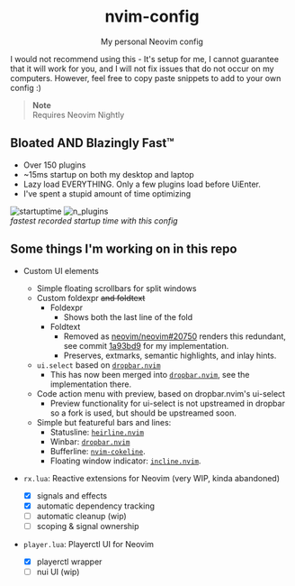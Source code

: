 <div align="center">
  <h1>nvim-config</h1>
  <p>My personal Neovim config</p>
</div>

I would not recommend using this - It's setup for me,
I cannot guarantee that it will work for you, and I will not fix issues that
do not occur on my computers. However, feel free to copy paste snippets
to add to your own config :)

> **Note**<br>
> Requires Neovim Nightly

## Bloated AND Blazingly Fast™

- Over 150 plugins
- ~15ms startup on both my desktop and laptop
- Lazy load EVERYTHING. Only a few plugins load before UiEnter.
- I've spent a stupid amount of time optimizing

![startuptime](https://github.com/willothy/nvim-config/assets/38540736/43c942d4-e6ec-4c15-ae52-463cd9eb896e)
![n_plugins](https://github.com/willothy/nvim-config/assets/38540736/e2902140-76fb-4291-b1d3-2f8f5d007889)<br>
*fastest recorded startup time with this config*

## Some things I'm working on in this repo

- Custom UI elements
  - Simple floating scrollbars for split windows
  - Custom foldexpr <strike>and foldtext</strike>
    - Foldexpr
      - Shows both the last line of the fold
    - Foldtext
      - Removed as [neovim/neovim#20750](https://github.com/neovim/neovim/pull/20750) renders this redundant,
        see commit [1a93bd9](https://github.com/willothy/nvim-config/commit/1a93bd9eae4ffd4136ad4ac6d15c6f9974b27864) for my implementation.
      - Preserves, extmarks, semantic highlights, and inlay hints.
  - `ui.select` based on [`dropbar.nvim`](https://github.com/Bekaboo/dropbar.nvim)
    - This has now been merged into [`dropbar.nvim`](https://github.com/Bekaboo/dropbar.nvim), see the implementation there.
  - Code action menu with preview, based on dropbar.nvim's ui-select
    - Preview functionality for ui-select is not upstreamed in dropbar
      so a fork is used, but should be upstreamed soon.
  - Simple but featureful bars and lines:
    - Statusline: [`heirline.nvim`](https://github.com/rebelot/heirline.nvim)
    - Winbar: [`dropbar.nvim`](https://github.com/Bekaboo/dropbar.nvim)
    - Bufferline: [`nvim-cokeline`](https://github.com/willothy/nvim-cokeline).
    - Floating window indicator: [`incline.nvim`](https://github.com/b0o/incline.nvim).

- `rx.lua`: Reactive extensions for Neovim (very WIP, kinda abandoned)
  - [x] signals and effects
  - [x] automatic dependency tracking
  - [ ] automatic cleanup (wip)
  - [ ] scoping & signal ownership
- `player.lua`: Playerctl UI for Neovim
  - [x] playerctl wrapper
  - [ ] nui UI (wip)
